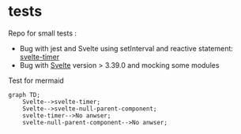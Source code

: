 # tests

Repo for small tests :

- Bug with jest and Svelte using setInterval and reactive statement: [svelte-timer](svelte-timer)
- Bug with [Svelte](https://github.com/sveltejs/svelte) version > 3.39.0 and mocking some modules

Test for mermaid
```mermaid
graph TD;
    Svelte-->svelte-timer;
    Svelte-->svelte-null-parent-component;
    svelte-timer-->No anwser;
    svelte-null-parent-component-->No anwser;
```
